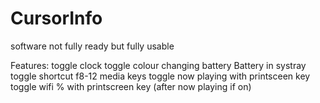 CursorInfo
==========

software not fully ready but fully usable

Features:
toggle clock
toggle colour changing battery
Battery in systray
toggle shortcut f8-12 media keys
toggle now playing with printsceen key
toggle wifi % with printscreen key (after now playing if on)
